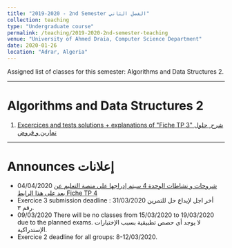 ```yaml
---
title: "2019-2020 - 2nd Semester الفصل الثاني"
collection: teaching
type: "Undergraduate course"
permalink: /teaching/2019-2020-2nd-semester-teaching
venue: "University of Ahmed Draia, Computer Science Department"
date: 2020-01-26
location: "Adrar, Algeria"
---
```


Assigned list of classes for this semester: Algorithms and Data Structures 2.

***

Algorithms and Data Structures 2
======

1. [Excercices and tests solutions + explanations of "Fiche TP 3" شرح, حلول تمارين و فروض](https://www.notion.so/dahou/5-Fiche-TP03-6bf99212e1fd4d2c89adac28013cd857) 



***

Announces إعلانات
======
* 04/04/2020 [ شروحات و نشاطات الوحدة 4 سيتم إدراجها على منصة التعليم عن بعد على هذا الرابط Fiche TP 4](https://elearning.univ-adrar.dz/course/view.php?id=266)
* Exercice 3 submission deadline : 31/03/2020 أخر اجل لإيداع حل للتمرين رقم ٣.
* 09/03/2020 There will be no classes from 15/03/2020 to 19/03/2020 due to the planned exams. لا يوجد أي حصص تطبيقية بسبب الإختبارات الإستدراكية.
* Exercice 2 deadline for all groups: 8-12/03/2020.








